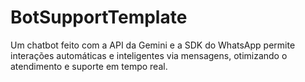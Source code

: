 # BotSupportTemplate
Um chatbot feito com a API da Gemini e a SDK do WhatsApp permite interações automáticas e inteligentes via mensagens, otimizando o atendimento e suporte em tempo real.
